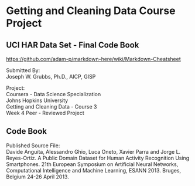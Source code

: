 # Getting and Cleaning Data Course Project

## UCI HAR Data Set - Final Code Book

https://github.com/adam-p/markdown-here/wiki/Markdown-Cheatsheet

Submitted By:  
Joseph W. Grubbs, Ph.D., AICP, GISP

Project:  
Coursera - Data Science Specialization  
Johns Hopkins University  
Getting and Cleaning Data - Course 3  
Week 4 Peer - Reviewed Project  

## Code Book



Published Source File:  
Davide Anguita, Alessandro Ghio, Luca Oneto, Xavier Parra and Jorge L. Reyes-Ortiz. A Public Domain Dataset for Human Activity Recognition Using Smartphones. 21th European Symposium on Artificial Neural Networks, Computational Intelligence and Machine Learning, ESANN 2013. Bruges, Belgium 24-26 April 2013.
